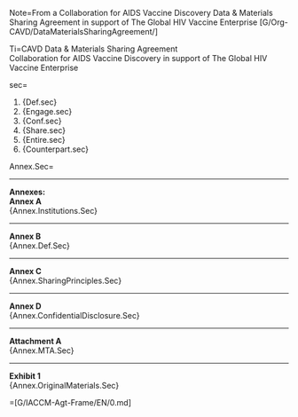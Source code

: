 Note=From a Collaboration for AIDS Vaccine Discovery Data & Materials Sharing Agreement in support of The Global HIV Vaccine Enterprise [G/Org-CAVD/DataMaterialsSharingAgreement/]

Ti=CAVD Data & Materials Sharing Agreement<br>Collaboration for AIDS Vaccine Discovery in support of The Global HIV Vaccine Enterprise

sec=<ol><li>{Def.sec}<li>{Engage.sec}<li>{Conf.sec}<li>{Share.sec}<li>{Entire.sec}<li>{Counterpart.sec}</ol>

Annex.Sec=<hr><b>Annexes:</b><br><b>Annex A</b><br>{Annex.Institutions.Sec}<hr><b>Annex B</b><br>{Annex.Def.Sec}<hr><b>Annex C</b><br>{Annex.SharingPrinciples.Sec}<hr><b>Annex D</b><br>{Annex.ConfidentialDisclosure.Sec}<hr><b>Attachment A</b><br>{Annex.MTA.Sec}<hr><b>Exhibit 1</b><br>{Annex.OriginalMaterials.Sec}

=[G/IACCM-Agt-Frame/EN/0.md]